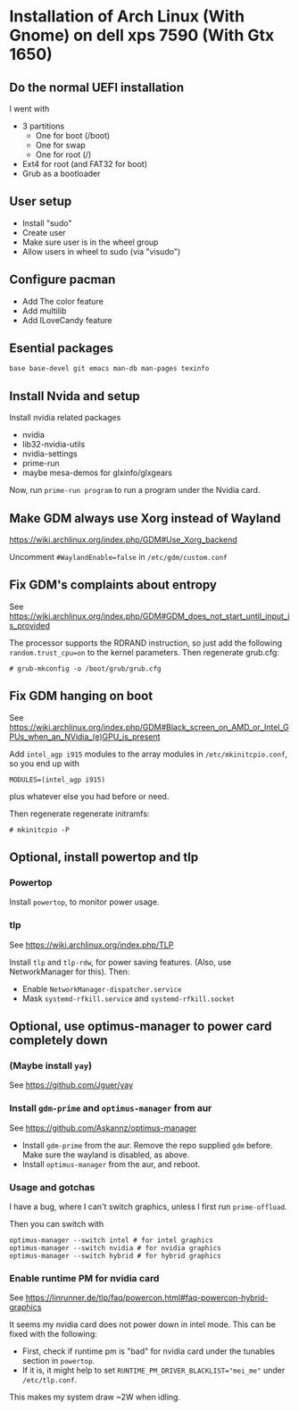 # Installation of Arch Linux (With Gnome) on dell xps 7590 (With Gtx 1650)

## Do the normal UEFI installation

I went with 

* 3 partitions
  - One for boot (/boot)
  - One for swap
  - One for root (/)
* Ext4 for root (and FAT32 for boot)
* Grub as a bootloader

## User setup

* Install "sudo"
* Create user
* Make sure user is in the wheel group
* Allow users in wheel to sudo (via "visudo")

## Configure pacman 

* Add The color feature
* Add multilib
* Add ILoveCandy feature

## Esential packages

    base base-devel git emacs man-db man-pages texinfo

## Install Nvida and setup

Install nvidia related packages

* nvidia
* lib32-nvidia-utils
* nvidia-settings
* prime-run
* maybe mesa-demos for glxinfo/glxgears

Now, run `prime-run program` to run a program under the Nvidia card.

## Make GDM always use Xorg instead of Wayland

https://wiki.archlinux.org/index.php/GDM#Use_Xorg_backend

Uncomment `#WaylandEnable=false` in `/etc/gdm/custom.conf`

## Fix GDM's complaints about entropy

See https://wiki.archlinux.org/index.php/GDM#GDM_does_not_start_until_input_is_provided

The processor supports the RDRAND instruction, so just add the following `random.trust_cpu=on` to the kernel parameters. Then regenerate grub.cfg:

    # grub-mkconfig -o /boot/grub/grub.cfg

## Fix GDM hanging on boot

See https://wiki.archlinux.org/index.php/GDM#Black_screen_on_AMD_or_Intel_GPUs_when_an_NVidia_(e)GPU_is_present

Add `intel_agp i915` modules to the array modules in `/etc/mkinitcpio.conf`, so you end up with

    MODULES=(intel_agp i915)

plus whatever else you had before or need.

Then regenerate regenerate initramfs:

    # mkinitcpio -P

## Optional, install powertop and tlp

### Powertop

Install `powertop`, to monitor power usage.

### tlp

See https://wiki.archlinux.org/index.php/TLP

Install `tlp` and `tlp-rdw`, for power saving features. (Also, use NetworkManager for this). Then:

* Enable `NetworkManager-dispatcher.service`
* Mask `systemd-rfkill.service` and `systemd-rfkill.socket`


## Optional, use optimus-manager to power card completely down

### (Maybe install `yay`)

See https://github.com/Jguer/yay

### Install `gdm-prime` and `optimus-manager` from aur

See https://github.com/Askannz/optimus-manager

* Install `gdm-prime` from the aur. Remove the repo supplied `gdm` before. Make sure the wayland is disabled, as above.
* Install `optimus-manager` from the aur, and reboot. 

### Usage and gotchas

I have a bug, where I can't switch graphics, unless I first run `prime-offload`.

Then you can switch with

    optimus-manager --switch intel # for intel graphics
    optimus-manager --switch nvidia # for nvidia graphics
    optimus-manager --switch hybrid # for hybrid graphics

### Enable runtime PM for nvidia card

See https://linrunner.de/tlp/faq/powercon.html#faq-powercon-hybrid-graphics

It seems my nvidia card does not power down in intel mode. This can be fixed with the following:

* First, check if runtime pm is "bad" for nvidia card under the tunables section in `powertop`.
* If it is, it might help to set `RUNTIME_PM_DRIVER_BLACKLIST="mei_me"` under `/etc/tlp.conf`.

This makes my system draw ~2W when idling.
